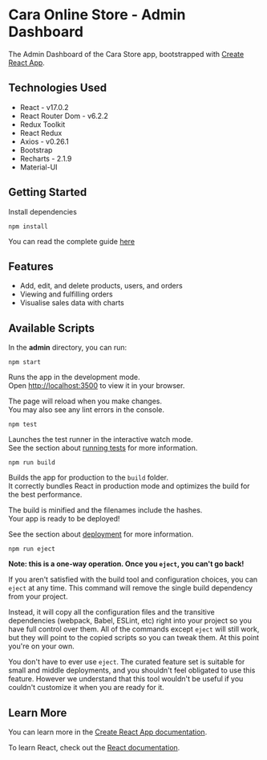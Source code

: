 # Cara Online Store - Admin Dashboard

The Admin Dashboard of the Cara Store app, bootstrapped with [Create React App](https://github.com/facebook/create-react-app).

## Technologies Used

- React - v17.0.2
- React Router Dom - v6.2.2
- Redux Toolkit
- React Redux
- Axios - v0.26.1
- Bootstrap
- Recharts - 2.1.9
- Material-UI

## Getting Started

Install dependencies

`npm install`

You can read the complete guide [here](https://github.com/dannysantino/cara-online-store#readme)

## Features

- Add, edit, and delete products, users, and orders
- Viewing and fulfilling orders
- Visualise sales data with charts

## Available Scripts

In the **admin** directory, you can run:

`npm start`

Runs the app in the development mode.\
Open [http://localhost:3500](http://localhost:3500) to view it in your browser.

The page will reload when you make changes.\
You may also see any lint errors in the console.

`npm test`

Launches the test runner in the interactive watch mode.\
See the section about [running tests](https://facebook.github.io/create-react-app/docs/running-tests) for more information.

`npm run build`

Builds the app for production to the `build` folder.\
It correctly bundles React in production mode and optimizes the build for the best performance.

The build is minified and the filenames include the hashes.\
Your app is ready to be deployed!

See the section about [deployment](https://facebook.github.io/create-react-app/docs/deployment) for more information.

`npm run eject`

**Note: this is a one-way operation. Once you `eject`, you can't go back!**

If you aren't satisfied with the build tool and configuration choices, you can `eject` at any time. This command will remove the single build dependency from your project.

Instead, it will copy all the configuration files and the transitive dependencies (webpack, Babel, ESLint, etc) right into your project so you have full control over them. All of the commands except `eject` will still work, but they will point to the copied scripts so you can tweak them. At this point you're on your own.

You don't have to ever use `eject`. The curated feature set is suitable for small and middle deployments, and you shouldn't feel obligated to use this feature. However we understand that this tool wouldn't be useful if you couldn't customize it when you are ready for it.

## Learn More

You can learn more in the [Create React App documentation](https://facebook.github.io/create-react-app/docs/getting-started).

To learn React, check out the [React documentation](https://reactjs.org/).